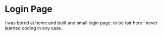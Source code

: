 # Login Page

i was bored at home and built and small login page.
to be fair here i never learned coding in any case.
